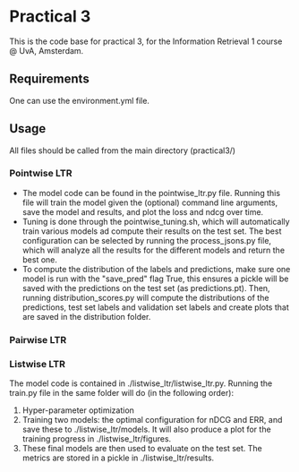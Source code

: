# Practical 3

This is the code base for practical 3, for the Information Retrieval 1 course @ UvA, Amsterdam.

## Requirements
One can use the environment.yml file.


## Usage
All files should be called from the main directory (practical3/)

### Pointwise LTR
- The model code can be found in the pointwise_ltr.py file. Running this file will train the model given the (optional) command line arguments, save the model and results, and plot the loss and ndcg over time.
- Tuning is done through the pointwise_tuning.sh, which will automatically train various models ad compute their results on the test set. The best configuration can be selected by running the process_jsons.py file, which will analyze all the results for the different models and return the best one. 
- To compute the distribution of the labels and predictions, make sure one model is run with the "save_pred" flag True, this ensures a pickle will be saved with the predictions on the test set (as predictions.pt). Then, running distribution_scores.py will compute the distributions of the predictions, test set labels and validation set labels and create plots that are saved in the distribution folder. 



### Pairwise LTR

### Listwise LTR
The model code is contained in ./listwise_ltr/listwise_ltr.py. Running the train.py file in the same folder will do (in the following order):

1. Hyper-parameter optimization
2. Training two models: the optimal configuration for nDCG and ERR, and save these to ./listwise_ltr/models. It will also produce a plot for the training progress in ./listwise_ltr/figures.
3. These final models are then used to evaluate on the test set. The metrics are stored in a pickle in ./listwise_ltr/results.
